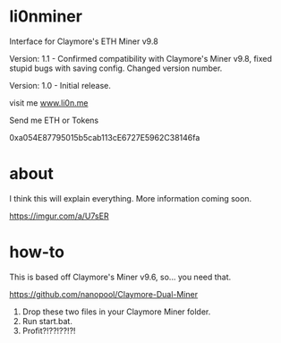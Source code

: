 # li0nminer
Interface for Claymore's ETH Miner v9.8

Version: 1.1 - Confirmed compatibility with Claymore's Miner v9.8, fixed stupid bugs with saving config. Changed version number.

Version: 1.0 - Initial release.

visit me www.li0n.me

Send me ETH or Tokens

0xa054E87795015b5cab113cE6727E5962C38146fa
# about
I think this will explain everything. More information coming soon.

https://imgur.com/a/U7sER
# how-to
This is based off Claymore's Miner v9.6, so... you need that. 

https://github.com/nanopool/Claymore-Dual-Miner

1. Drop these two files in your Claymore Miner folder. 
2. Run start.bat.
3. Profit?!??!??!?!
